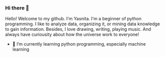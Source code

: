 ### Hi there 👋

<!--
**yasnitanoto/yasnitanoto** is a ✨ _special_ ✨ repository because its `README.md` (this file) appears on your GitHub profile. 

- 🔭 I’m currently working on ...
- 👯 I’m looking to collaborate on ...
- 🤔 I’m looking for help with ...
- 💬 Ask me about ...
- 📫 How to reach me: ...
- 😄 Pronouns: ...
- ⚡ Fun fact: ...
-->

Hello! Welcome to my github. I'm Yasnita. I'm a beginner of python programming. I like to analyze data, organizing it, or mining data knowledge to gain information. 
Besides, I love drawing, writing, playing music. And always have curiousity about how the universe work to everyone!


- 🌱 I’m currently learning python programming, especially machine learning

